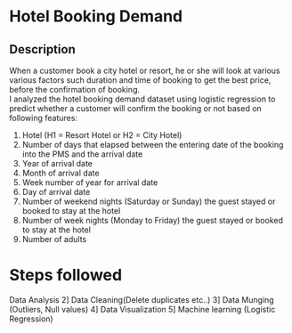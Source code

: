 # Hotel Booking Demand
## Description
When a customer book a city hotel or resort, he or she will look at various various factors such duration and time of booking to get the best price, before the confirmation of booking.  
I analyzed the hotel booking demand dataset using logistic regression to predict whether a customer will confirm the booking or not based on following features:

1. Hotel (H1 = Resort Hotel or H2 = City Hotel)
2. Number of days that elapsed between the entering date of the booking into the PMS and the arrival date
3. Year of arrival date
4. Month of arrival date
5. Week number of year for arrival date
6. Day of arrival date
7. Number of weekend nights (Saturday or Sunday) the guest stayed or booked to stay at the hotel
8. Number of week nights (Monday to Friday) the guest stayed or booked to stay at the hotel
9. Number of adults

# Steps followed

Data Analysis
2] Data Cleaning(Delete duplicates etc..)
3] Data Munging (Outliers, Null values)
4] Data Visualization
5] Machine learning (Logistic Regression)

